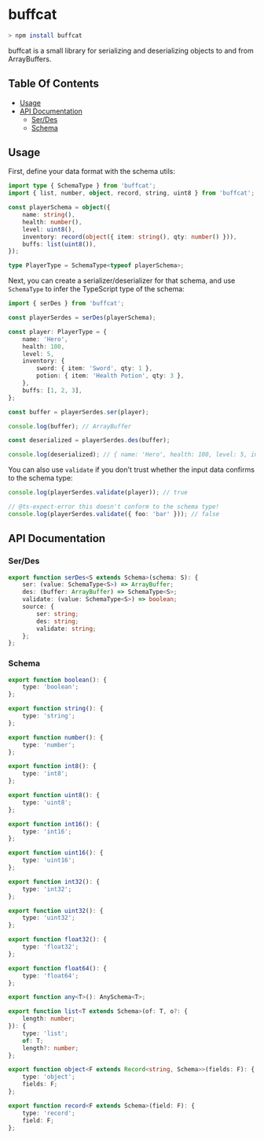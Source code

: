 # buffcat

```sh
> npm install buffcat
```

buffcat is a small library for serializing and deserializing objects to and from ArrayBuffers.

## Table Of Contents

- [Usage](#usage)
- [API Documentation](#api-documentation)
  - [Ser/Des](#serdes)
  - [Schema](#schema)

## Usage

First, define your data format with the schema utils:

```ts
import type { SchemaType } from 'buffcat';
import { list, number, object, record, string, uint8 } from 'buffcat';

const playerSchema = object({
    name: string(),
    health: number(),
    level: uint8(),
    inventory: record(object({ item: string(), qty: number() })),
    buffs: list(uint8()),
});

type PlayerType = SchemaType<typeof playerSchema>;
```

Next, you can create a serializer/deserializer for that schema, and use `SchemaType` to infer the TypeScript type of the schema:

```ts
import { serDes } from 'buffcat';

const playerSerdes = serDes(playerSchema);

const player: PlayerType = {
    name: 'Hero',
    health: 100,
    level: 5,
    inventory: {
        sword: { item: 'Sword', qty: 1 },
        potion: { item: 'Health Potion', qty: 3 },
    },
    buffs: [1, 2, 3],
};

const buffer = playerSerdes.ser(player);

console.log(buffer); // ArrayBuffer

const deserialized = playerSerdes.des(buffer);

console.log(deserialized); // { name: 'Hero', health: 100, level: 5, inventory: { sword: [Object], potion: [Object] }, buffs: [ 1, 2, 3 ] }
```

You can also use `validate` if you don't trust whether the input data confirms to the schema type:

```ts
console.log(playerSerdes.validate(player)); // true

// @ts-expect-error this doesn't conform to the schema type!
console.log(playerSerdes.validate({ foo: 'bar' })); // false
```

## API Documentation

### Ser/Des

```ts
export function serDes<S extends Schema>(schema: S): {
    ser: (value: SchemaType<S>) => ArrayBuffer;
    des: (buffer: ArrayBuffer) => SchemaType<S>;
    validate: (value: SchemaType<S>) => boolean;
    source: {
        ser: string;
        des: string;
        validate: string;
    };
};
```

### Schema

```ts
export function boolean(): {
    type: 'boolean';
};
```

```ts
export function string(): {
    type: 'string';
};
```

```ts
export function number(): {
    type: 'number';
};
```

```ts
export function int8(): {
    type: 'int8';
};
```

```ts
export function uint8(): {
    type: 'uint8';
};
```

```ts
export function int16(): {
    type: 'int16';
};
```

```ts
export function uint16(): {
    type: 'uint16';
};
```

```ts
export function int32(): {
    type: 'int32';
};
```

```ts
export function uint32(): {
    type: 'uint32';
};
```

```ts
export function float32(): {
    type: 'float32';
};
```

```ts
export function float64(): {
    type: 'float64';
};
```

```ts
export function any<T>(): AnySchema<T>;
```

```ts
export function list<T extends Schema>(of: T, o?: {
    length: number;
}): {
    type: 'list';
    of: T;
    length?: number;
};
```

```ts
export function object<F extends Record<string, Schema>>(fields: F): {
    type: 'object';
    fields: F;
};
```

```ts
export function record<F extends Schema>(field: F): {
    type: 'record';
    field: F;
};
```
